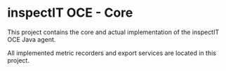 # inspectIT OCE - Core

This project contains the core and actual implementation of the inspectIT OCE Java agent.

All implemented metric recorders and export services are located in this project. 